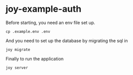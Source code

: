 # joy-example-auth

Before starting, you need an env file set up.
```
cp .example.env .env
```

And you need to set up the database by migrating the sql in
```
joy migrate
```

Finally to run the application

```
joy server
```